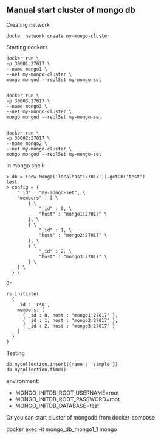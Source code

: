 ## Manual start cluster of mongo db

Creating network
```
docker network create my-mongo-cluster
```
Starting dockers    
```
docker run \
-p 30001:27017 \
--name mongo1 \
--net my-mongo-cluster \
mongo mongod --replSet my-mongo-set


docker run \
-p 30003:27017 \
--name mongo3 \
--net my-mongo-cluster \
mongo mongod --replSet my-mongo-set


docker run \
-p 30002:27017 \
--name mongo2 \
--net my-mongo-cluster \
mongo mongod --replSet my-mongo-set

```
In mongo shell: 
```
> db = (new Mongo('localhost:27017')).getDB('test')
test
> config = {
  	"_id" : "my-mongo-set", \
  	"members" : [ \
  		{ \
  			"_id" : 0, \
  			"host" : "mongo1:27017” \
  		}, \
  		{ \
  			"_id" : 1, \
  			"host" : "mongo2:27017" \
  		}, \
  		{ \
  			"_id" : 2, \
  			"host" : "mongo3:27017" \
  		} \
  	] \
  } \

Or

rs.initiate(
  {
    _id : 'rs0',
    members: [
      { _id : 0, host : "mongo1:27017" },
      { _id : 1, host : "mongo2:27017" },
      { _id : 2, host : "mongo3:27017" }
    ]
  }
)
```
Testing
```
db.mycollection.insert({name : 'sample'})
db.mycollection.find()
```

environment:
  - MONGO_INITDB_ROOT_USERNAME=root
  - MONGO_INITDB_ROOT_PASSWORD=root
  - MONGO_INITDB_DATABASE=test
  

Or you can start cluster of mongodb from docker-compose     

docker exec -it mongo_db_mongo1_1 mongo